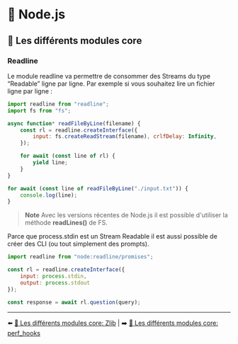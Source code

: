 # 🐢 Node.js

## 🌟 Les différents modules core

### Readline

Le module readline va permettre de consommer des Streams du type “Readable” ligne par ligne. Par exemple si vous souhaitez lire un fichier ligne par ligne :

```js
import readline from "readline";
import fs from "fs";

async function* readFileByLine(filename) {
    const rl = readline.createInterface({
        input: fs.createReadStream(filename), crlfDelay: Infinity,
    });

    for await (const line of rl) {
        yield line;
    }
}

for await (const line of readFileByLine("./input.txt")) {
    console.log(line);
}
```

> **Note** Avec les versions récentes de Node.js il est possible d'utiliser la méthode **readLines()** de FS.

Parce que process.stdin est un Stream Readable il est aussi possible de créer des CLI (ou tout simplement des prompts).

```js
import readline from "node:readline/promises";

const rl = readline.createInterface({
    input: process.stdin,
    output: process.stdout
});

const response = await rl.question(query);
```

---

⬅️ [🌟 Les différents modules core: Zlib](./12-zlib.md) |
➡️ [🌟 Les différents modules core: perf_hooks](./14-perf_hooks.md)
